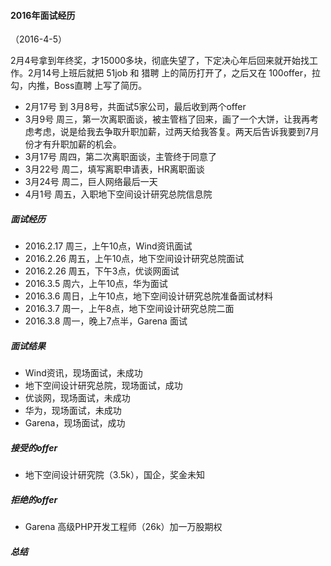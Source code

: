 
#### 2016年面试经历
（2016-4-5）

2月4号拿到年终奖，才15000多块，彻底失望了，下定决心年后回来就开始找工作。2月14号上班后就把 51job 和 猎聘 上的简历打开了，之后又在 100offer，拉勾，内推，Boss直聘 上写了简历。

* 2月17号 到 3月8号，共面试5家公司，最后收到两个offer
* 3月9号 周三，第一次离职面谈，被主管档了回来，画了一个大饼，让我再考虑考虑，说是给我去争取升职加薪，过两天给我答复。两天后告诉我要到7月份才有升职加薪的机会。
* 3月17号 周四，第二次离职面谈，主管终于同意了
* 3月22号 周二，填写离职申请表，HR离职面谈
* 3月24号 周二，巨人网络最后一天
* 4月1号 周五，入职地下空间设计研究总院信息院

##### 面试经历
* 2016.2.17 周三，上午10点，Wind资讯面试
* 2016.2.26 周五，上午10点，地下空间设计研究总院面试
* 2016.2.26 周五，下午3点，优谈网面试
* 2016.3.5 周六，上午10点，华为面试
* 2016.3.6 周日，上午10点，地下空间设计研究总院准备面试材料
* 2016.3.7 周一，上午8点，地下空间设计研究总院二面
* 2016.3.8 周一，晚上7点半，Garena 面试

##### 面试结果
* Wind资讯，现场面试，未成功
* 地下空间设计研究总院，现场面试，成功
* 优谈网，现场面试，未成功
* 华为，现场面试，未成功
* Garena，现场面试，成功

##### 接受的offer
* 地下空间设计研究院（3.5k），国企，奖金未知

##### 拒绝的offer
* Garena 高级PHP开发工程师（26k）加一万股期权

##### 总结
